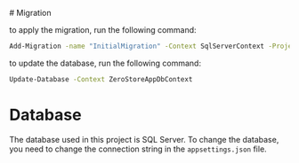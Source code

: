 ﻿﻿# Migration

to apply the migration, run the following command:

```sh
Add-Migration -name "InitialMigration" -Context SqlServerContext -Project FLPStore.Infra.SqlServer -OutputDir Data/Migrations -StartupProject FLPStore.ApiService -verbose
```

to update the database, run the following command:
```sh
Update-Database -Context ZeroStoreAppDbContext
```

# Database

The database used in this project is SQL Server. To change the database, you need to change the connection string in the `appsettings.json` file.